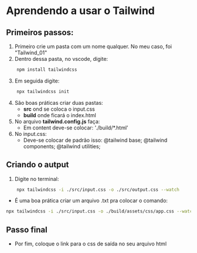 # Aprendendo a usar o Tailwind

## Primeiros passos:

1. Primeiro crie um pasta com um nome qualquer. No meu caso, foi "Tailwind_01"
2. Dentro dessa pasta, no vscode, digite: 

```bash
    npm install tailwindcss
```

3. Em seguida digite: 

```bash
    npx tailwindcss init
```

4. São boas práticas criar duas pastas: 
    - **src** ond se coloca o input.css
    - **build** onde ficará o index.html
5. No arquivo **tailwind.config.js** faça:
    - Em content deve-se colocar: './build/*.html'
6. No input.css:
    - Deve-se colocar de padrão isso: @tailwind base; @tailwind components; @tailwind utilities;

## Criando o autput

1. Digite no terminal: 

```bash
    npx tailwindcss -i ./src/input.css -o ./src/output.css --watch
```

- É uma boa prática criar um arquivo .txt pra colocar o comando:

```bash
npx tailwindcss -i ./src/input.css -o ./build/assets/css/app.css --watch
```

## Passo final

- Por fim, coloque o link para o css de saída no seu arquivo html 
    
